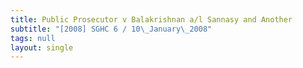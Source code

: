 ```yaml
---
title: Public Prosecutor v Balakrishnan a/l Sannasy and Another
subtitle: "[2008] SGHC 6 / 10\_January\_2008"
tags: null
layout: single
---
```


